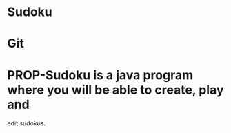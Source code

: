 # Sudoku

# Git
# PROP-Sudoku is a java program where you will be able to create, play and 
edit sudokus.

